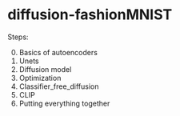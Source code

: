 # diffusion-fashionMNIST

Steps:

0. Basics of autoencoders
1. Unets
2. Diffusion model
3. Optimization
4. Classifier_free_diffusion
5. CLIP
6. Putting everything together
